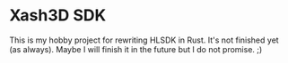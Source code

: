 # Xash3D SDK

This is my hobby project for rewriting HLSDK in Rust. It's not finished yet
(as always). Maybe I will finish it in the future but I do not promise. ;)
